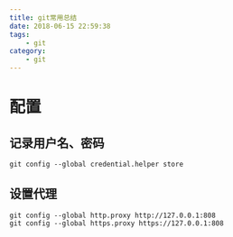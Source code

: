 ```yaml
---
title: git常用总结
date: 2018-06-15 22:59:38
tags:
    - git
category:
    - git
---
```


# 配置

## 记录用户名、密码
```
git config --global credential.helper store
```

## 设置代理
```
git config --global http.proxy http://127.0.0.1:808
git config --global https.proxy https://127.0.0.1:808
```